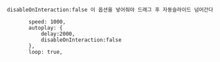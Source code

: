      disableOnInteraction:false 이 옵션을 넣어줘야 드래그 후 자동슬라이드 넘어간다
     
            speed: 1000,
            autoplay: {
                delay:2000,
                disableOnInteraction:false
            },
            loop: true,
